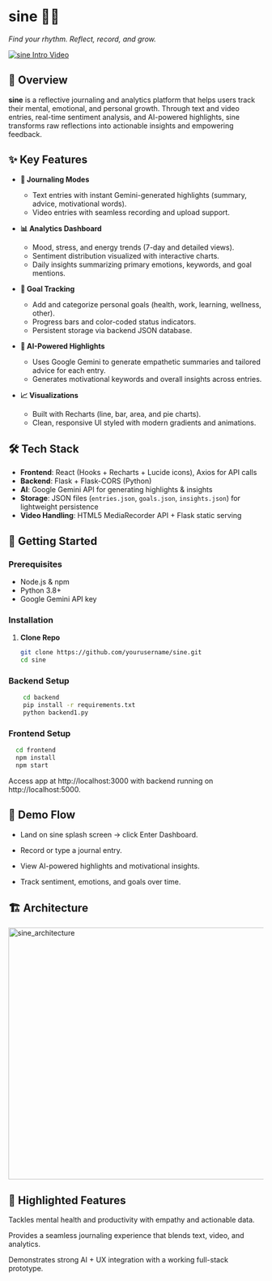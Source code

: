 # sine 🧠🎶  
*Find your rhythm. Reflect, record, and grow.*  

[![sine Intro Video](<img width="776" height="406" alt="sinelogo" src="https://github.com/user-attachments/assets/1bbf36c8-7453-422b-9688-9e4f62be46df" />
)](https://www.youtube.com/watch?v=LHiZnb56LXI "sine Intro Video - Click to watch!")

## 🌟 Overview  
**sine** is a reflective journaling and analytics platform that helps users track their mental, emotional, and personal growth. Through text and video entries, real-time sentiment analysis, and AI-powered highlights, sine transforms raw reflections into actionable insights and empowering feedback.  

## ✨ Key Features  
- **📓 Journaling Modes**  
  - Text entries with instant Gemini-generated highlights (summary, advice, motivational words).  
  - Video entries with seamless recording and upload support.  

- **📊 Analytics Dashboard**  
  - Mood, stress, and energy trends (7-day and detailed views).  
  - Sentiment distribution visualized with interactive charts.  
  - Daily insights summarizing primary emotions, keywords, and goal mentions.  

- **🎯 Goal Tracking**  
  - Add and categorize personal goals (health, work, learning, wellness, other).  
  - Progress bars and color-coded status indicators.  
  - Persistent storage via backend JSON database.  

- **🤖 AI-Powered Highlights**  
  - Uses Google Gemini to generate empathetic summaries and tailored advice for each entry.  
  - Generates motivational keywords and overall insights across entries.  

- **📈 Visualizations**  
  - Built with Recharts (line, bar, area, and pie charts).  
  - Clean, responsive UI styled with modern gradients and animations.  

## 🛠️ Tech Stack  
- **Frontend**: React (Hooks + Recharts + Lucide icons), Axios for API calls  
- **Backend**: Flask + Flask-CORS (Python)  
- **AI**: Google Gemini API for generating highlights & insights  
- **Storage**: JSON files (`entries.json`, `goals.json`, `insights.json`) for lightweight persistence  
- **Video Handling**: HTML5 MediaRecorder API + Flask static serving  

## 🚀 Getting Started  

### Prerequisites  
- Node.js & npm  
- Python 3.8+  
- Google Gemini API key  

### Installation  

1. **Clone Repo**  
   ```bash
   git clone https://github.com/yourusername/sine.git
   cd sine

### Backend Setup

```bash
    cd backend
    pip install -r requirements.txt
    python backend1.py
```
### Frontend Setup

```bash
  cd frontend
  npm install
  npm start
```
Access app at http://localhost:3000 with backend running on http://localhost:5000.

## 🎥 Demo Flow
* Land on sine splash screen → click Enter Dashboard.

* Record or type a journal entry.

* View AI-powered highlights and motivational insights.

* Track sentiment, emotions, and goals over time.

## 🏗️ Architecture
<img width="656" height="497" alt="sine_architecture" src="https://github.com/user-attachments/assets/b41cd89b-c10b-44aa-88f4-a93bc257a37b" />

## 🧠 Highlighted Features
Tackles mental health and productivity with empathy and actionable data.

Provides a seamless journaling experience that blends text, video, and analytics.

Demonstrates strong AI + UX integration with a working full-stack prototype.

